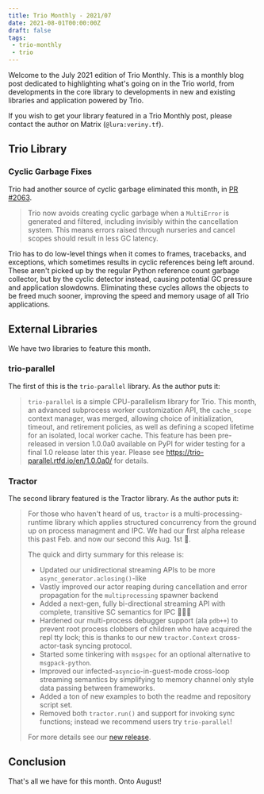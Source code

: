 ```yaml
---
title: Trio Monthly - 2021/07
date: 2021-08-01T00:00:00Z
draft: false
tags:
 - trio-monthly
 - trio
---
```


Welcome to the July 2021 edition of Trio Monthly. This is a monthly blog post dedicated to 
highlighting what's going on in the Trio world, from developments in the core library to 
developments in new and existing libraries and application powered by Trio.

If you wish to get your library featured in a Trio Monthly post, please contact the author on Matrix
(``@lura:veriny.tf``).

## Trio Library

### Cyclic Garbage Fixes

Trio had another source of cyclic garbage eliminated this month, in 
[PR #2063](https://github.com/python-trio/trio/pull/2063).

> Trio now avoids creating cyclic garbage when a `MultiError` is generated and filtered,
> including invisibly within the cancellation system.  This means errors raised
> through nurseries and cancel scopes should result in less GC latency.

Trio has to do low-level things when it comes to frames, tracebacks, and exceptions, which sometimes
results in cyclic references being left around. These aren't picked up by the regular Python
reference count garbage collector, but by the cyclic detector instead, causing potential GC pressure
and application slowdowns. Eliminating these cycles allows the objects to be freed much sooner,
improving the speed and memory usage of all Trio applications.

## External Libraries

We have two libraries to feature this month.

### trio-parallel

The first of this is the ``trio-parallel`` library. As the author puts it:

> ``trio-parallel`` is a simple CPU-parallelism library for Trio. This month, an advanced subprocess 
> worker customization API, the ``cache_scope`` context manager, was merged, allowing choice of 
> initialization, timeout, and retirement policies, as well as defining a scoped lifetime for an 
> isolated, local worker cache. This feature has been pre-released in version 1.0.0a0 available on 
> PyPI for wider testing for a final 1.0 release later this year. Please see 
> https://trio-parallel.rtfd.io/en/1.0.0a0/ for details.

### Tractor

The second library featured is the Tractor library. As the author puts it:

> For those who haven't heard of us, ``tractor`` is a multi-processing-runtime library which applies
> structured concurrency from the ground up on process managment and IPC. We had our first alpha 
> release this past Feb. and now our second this Aug. 1st 🥳.
>
> The quick and dirty summary for this release is:
> - Updated our unidirectional streaming APIs to be more `async_generator.aclosing()`-like
> - Vastly improved our actor reaping during cancellation and error propagation for the 
>   `multiprocessing` spawner backend
> - Added a next-gen, fully bi-directional streaming API with complete, transitive SC semantics 
>   for IPC 🏄🏼‍♀️
> - Hardened our multi-process debugger support (ala `pdb++`) to prevent root process clobbers of 
>   children who have acquired the repl tty lock; this is thanks to our new ``tractor.Context`` 
>   cross-actor-task syncing protocol.
> - Started some tinkering with `msgspec` for an optional alternative to `msgpack-python`.
> - Improved our infected-`asyncio`-in-guest-mode cross-loop streaming semantics by simplifying to 
>   memory channel only style data passing between frameworks.
> - Added a ton of new examples to both the readme and repository  script set.
> - Removed both `tractor.run()` and support for invoking sync functions; instead we recommend users 
>   try `trio-parallel`!
>
> For more details see our [new release](https://github.com/goodboy/tractor/blob/master/NEWS.rst).

## Conclusion

That's all we have for this month. Onto August! 